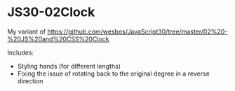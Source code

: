# JS30-02Clock
My variant of https://github.com/wesbos/JavaScript30/tree/master/02%20-%20JS%20and%20CSS%20Clock

Includes:
- Styling hands (for different lengths)
- Fixing the issue of rotating back to the original degree in a reverse direction